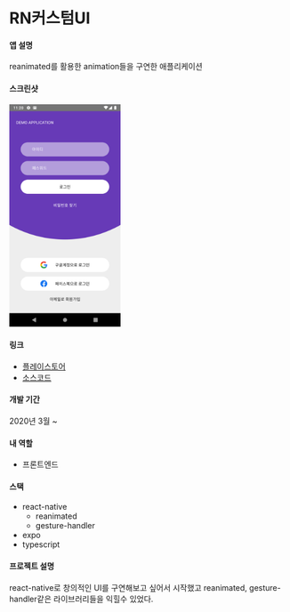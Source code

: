 # RN커스텀UI

#### 앱 설명
reanimated를 활용한 animation들을 구연한 애플리케이션
#### 스크린샷
<div dir='ltr'>
    <img src="https://github.com/KoreanThinker/portfolio/blob/master/Images/rn-firebase-screenshot1.png" alt="스크린샷" width="200" />
</div>

#### 링크
- [플레이스토어]()
- [소스코드](https://github.com/KoreanThinker/RN-CUSTOM-UI)

#### 개발 기간
2020년 3월 ~
#### 내 역할
- 프론트엔드
#### 스택
- react-native
    - reanimated
    - gesture-handler
- expo
- typescript
#### 프로젝트 설명
react-native로 창의적인 UI를 구연해보고 싶어서 시작했고 reanimated, gesture-handler같은 라이브러리들을 익힐수 있었다.